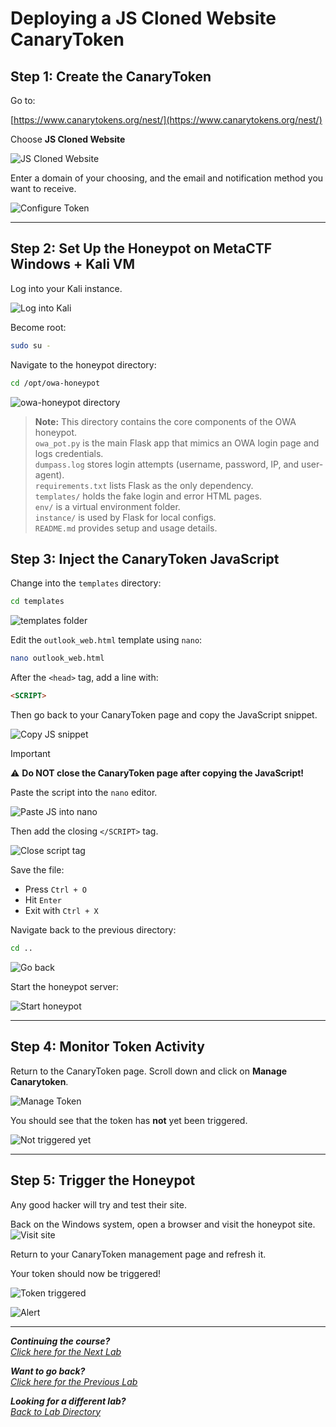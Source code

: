 # Deploying a JS Cloned Website CanaryToken



## Step 1: Create the CanaryToken

Go to:

[https://www.canarytokens.org/nest/](https://www.canarytokens.org/nest/)

Choose **JS Cloned Website**  

![JS Cloned Website](Pasted%20Graphic.png)

Enter a domain of your choosing, and the email and notification method you want to receive.  

![Configure Token](Pasted%20Graphic%201.png)

---

## Step 2: Set Up the Honeypot on MetaCTF Windows + Kali VM

Log into your Kali instance.  

![Log into Kali](Pasted%20Graphic%202.png)

Become root:
```bash
sudo su -
```

Navigate to the honeypot directory:
```bash
cd /opt/owa-honeypot
```
![owa-honeypot directory](425064687-85d0b4c0-b933-459f-8ca6-45ec5687acc6.png)

> **Note:** This directory contains the core components of the OWA honeypot.  
> `owa_pot.py` is the main Flask app that mimics an OWA login page and logs credentials.  
> `dumpass.log` stores login attempts (username, password, IP, and user-agent).  
> `requirements.txt` lists Flask as the only dependency.  
> `templates/` holds the fake login and error HTML pages.  
> `env/` is a virtual environment folder.  
> `instance/` is used by Flask for local configs.  
> `README.md` provides setup and usage details.

## Step 3: Inject the CanaryToken JavaScript

Change into the `templates` directory:
```bash
cd templates
```
![templates folder](Pasted%20Graphic%203.png)

Edit the `outlook_web.html` template using `nano`:
```bash
nano outlook_web.html
```

After the `<head>` tag, add a line with:
```html
<SCRIPT>
```

Then go back to your CanaryToken page and copy the JavaScript snippet.  

![Copy JS snippet](Pasted%20Graphic%204.png)

>[!IMPORTANT]
>
> ⚠️ **Do NOT close the CanaryToken page after copying the JavaScript!**

Paste the script into the `nano` editor.  

![Paste JS into nano](Pasted%20Graphic%205.png)

Then add the closing `</SCRIPT>` tag.  

![Close script tag](Pasted%20Graphic%206.png)

Save the file:

- Press `Ctrl + O`
- Hit `Enter`
- Exit with `Ctrl + X`

Navigate back to the previous directory:
```bash
cd ..
```
![Go back](Pasted%20Graphic%207.png)

Start the honeypot server:  

![Start honeypot](Pasted%20Graphic%208.png)

---

## Step 4: Monitor Token Activity

Return to the CanaryToken page. Scroll down and click on **Manage Canarytoken**. 

![Manage Token](Pasted%20Graphic%209.png)

You should see that the token has **not** yet been triggered. 

![Not triggered yet](Pasted%20Graphic%2010.png)

---

## Step 5: Trigger the Honeypot

Any good hacker will try and test their site.

Back on the Windows system, open a browser and visit the honeypot site.  
![Visit site](Pasted%20Graphic%2011.png)

Return to your CanaryToken management page and refresh it.

Your token should now be triggered!
 
![Token triggered](Pasted%20Graphic%2012.png)  

![Alert](Pasted%20Graphic%2013.png)

***
<b><i>Continuing the course?</b>
</br>
[Click here for the Next Lab](/courseFiles/Lab_08-emailFundamentals/emailFundamentals.md)</i>

<b><i>Want to go back?</b>
</br>
[Click here for the Previous Lab](/courseFiles/Lab_06-browserAndCloudSecurity/browserAndCloudSecurity.md)

<b><i>Looking for a different lab? </b></br>[Back to Lab Directory](/coursenavigation.md)</i>
